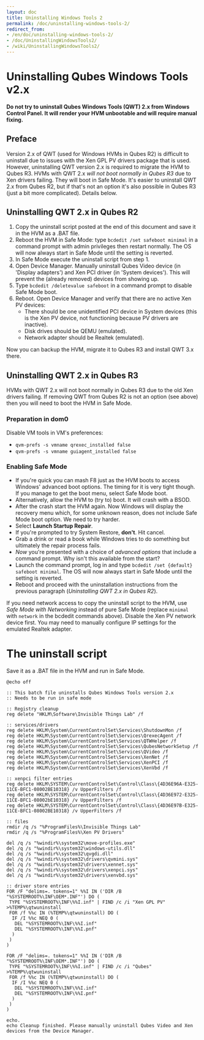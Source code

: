 ```yaml
---
layout: doc
title: Uninstalling Windows Tools 2
permalink: /doc/uninstalling-windows-tools-2/
redirect_from:
- /en/doc/uninstalling-windows-tools-2/
- /doc/UninstallingWindowsTools2/
- /wiki/UninstallingWindowsTools2/
---
```


Uninstalling Qubes Windows Tools v2.x
=====================================

**Do not try to uninstall Qubes Windows Tools (QWT) 2.x from Windows Control Panel. It will render your HVM unbootable and will require manual fixing.**

Preface
-------

Version 2.x of QWT (used for Windows HVMs in Qubes R2) is difficult to uninstall due to issues with the Xen GPL PV drivers package that is used. However, uninstalling QWT version 2.x is required to migrate the HVM to Qubes R3.
HVMs with QWT 2.x *will not boot normally in Qubes R3* due to Xen drivers failing. They will boot in Safe Mode. It's easier to uninstall QWT 2.x from Qubes R2, but if that's not an option it's also possible in Qubes R3 (just a bit more complicated). Details below.

Uninstalling QWT 2.x in Qubes R2
--------------------------------

1. Copy the uninstall script posted at the end of this document and save it in the HVM as a .BAT file.
2. Reboot the HVM in Safe Mode: type `bcdedit /set safeboot minimal` in a command prompt with admin privileges then restart normally. The OS will now always start in Safe Mode until the setting is reverted.
3. In Safe Mode execute the uninstall script from step 1.
4. Open Device Manager. Manually uninstall Qubes Video device (in 'Display adapters') and Xen PCI driver (in 'System devices'). This will prevent the (already removed) devices from showing up.
5. Type `bcdedit /deletevalue safeboot` in a command prompt to disable Safe Mode boot.
6. Reboot. Open Device Manager and verify that there are no active Xen PV devices:
   - There should be one unidentified PCI device in System devices (this is the Xen PV device, not functioning because PV drivers are inactive).
   - Disk drives should be QEMU (emulated).
   - Network adapter should be Realtek (emulated).
   
Now you can backup the HVM, migrate it to Qubes R3 and install QWT 3.x there.

Uninstalling QWT 2.x in Qubes R3
--------------------------------

HVMs with QWT 2.x will not boot normally in Qubes R3 due to the old Xen drivers failing. If removing QWT from Qubes R2 is not an option (see above) then you will need to boot the HVM in Safe Mode.

### Preparation in dom0

Disable VM tools in VM's preferences:
* `qvm-prefs -s vmname qrexec_installed false`
* `qvm-prefs -s vmname guiagent_installed false`

### Enabling Safe Mode
* If you're quick you can mash F8 just as the HVM boots to access Windows' advanced boot options. The timing for it is very tight though. If you manage to get the boot menu, select Safe Mode boot.
* Alternatively, allow the HVM to (try to) boot. It will crash with a BSOD.
* After the crash start the HVM again. Now Windows will display the recovery menu which, for some unknown reason, does not include Safe Mode boot option. We need to try harder.
* Select **Launch Startup Repair**.
* If you're prompted to try System Restore, **don't**. Hit cancel.
* Grab a drink or read a book while Windows tries to do something but ultimately the repair process fails.
* *Now* you're presented with a choice of *advanced options* that include a command prompt. Why isn't this available from the start? 
* Launch the command prompt, log in and type `bcdedit /set {default} safeboot minimal`. The OS will now always start in Safe Mode until the setting is reverted. 
* Reboot and proceed with the uninstallation instructions from the previous paragraph (*Uninstalling QWT 2.x in Qubes R2*).

If you need network access to copy the uninstall script to the HVM, use *Safe Mode with Networking* instead of pure Safe Mode (replace `minimal` with `network` in the bcdedit commands above). Disable the Xen PV network device first. You may need to manually configure IP settings for the emulated Realtek adapter.


The uninstall script
====================

Save it as a .BAT file in the HVM and run in Safe Mode.

~~~
@echo off

:: This batch file uninstalls Qubes Windows Tools version 2.x
:: Needs to be run in safe mode

:: Registry cleanup
reg delete "HKLM\Software\Invisible Things Lab" /f

:: services/drivers
reg delete HKLM\System\CurrentControlSet\Services\ShutdownMon /f
reg delete HKLM\System\CurrentControlSet\Services\QrexecAgent /f
reg delete HKLM\System\CurrentControlSet\Services\QTWHelper /f
reg delete HKLM\System\CurrentControlSet\Services\QubesNetworkSetup /f
reg delete HKLM\System\CurrentControlSet\Services\QVideo /f
reg delete HKLM\System\CurrentControlSet\Services\XenNet /f
reg delete HKLM\System\CurrentControlSet\Services\XenPCI /f
reg delete HKLM\System\CurrentControlSet\Services\XenVbd /f

:: xenpci filter entries
reg delete HKLM\SYSTEM\CurrentControlSet\Control\Class\{4D36E96A-E325-11CE-BFC1-08002BE10318} /v UpperFilters /f
reg delete HKLM\SYSTEM\CurrentControlSet\Control\Class\{4D36E972-E325-11CE-BFC1-08002bE10318} /v UpperFilters /f
reg delete HKLM\SYSTEM\CurrentControlSet\Control\Class\{4D36E97B-E325-11CE-BFC1-08002BE10318} /v UpperFilters /f

:: files
rmdir /q /s "%ProgramFiles%\Invisible Things Lab"
rmdir /q /s "%ProgramFiles%\Xen PV Drivers"

del /q /s "%windir%\system32\move-profiles.exe"
del /q /s "%windir%\system32\windows-utils.dll"
del /q /s "%windir%\system32\qvgdi.dll"
del /q /s "%windir%\system32\drivers\qvmini.sys"
del /q /s "%windir%\system32\drivers\xennet.sys"
del /q /s "%windir%\system32\drivers\xenpci.sys"
del /q /s "%windir%\system32\drivers\xenvbd.sys"

:: driver store entries
FOR /F "delims=. tokens=1" %%I IN ('DIR /B "%SYSTEMROOT%\INF\OEM*.INF"') DO (
 TYPE "%SYSTEMROOT%\INF\%%I.inf" | FIND /c /i "Xen GPL PV" >%TEMP%\qtwuninstall
 FOR /f %%c IN (%TEMP%\qtwuninstall) DO (
  IF /I %%c NEQ 0 (
   DEL "%SYSTEMROOT%\INF\%%I.inf"
   DEL "%SYSTEMROOT%\INF\%%I.pnf"
  )
 )
)

FOR /F "delims=. tokens=1" %%I IN ('DIR /B "%SYSTEMROOT%\INF\OEM*.INF"') DO (
 TYPE "%SYSTEMROOT%\INF\%%I.inf" | FIND /c /i "Qubes" >%TEMP%\qtwuninstall
 FOR /f %%c IN (%TEMP%\qtwuninstall) DO (
  IF /I %%c NEQ 0 (
   DEL "%SYSTEMROOT%\INF\%%I.inf"
   DEL "%SYSTEMROOT%\INF\%%I.pnf"
  )
 )
)

echo.
echo Cleanup finished. Please manually uninstall Qubes Video and Xen devices from the Device Manager.
~~~
